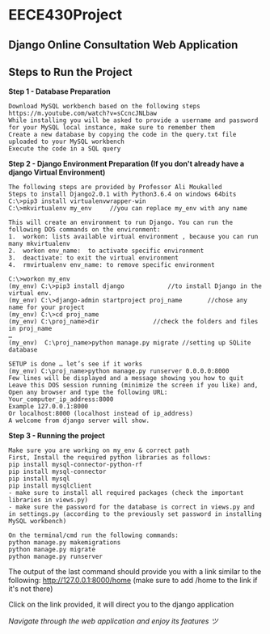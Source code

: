 # EECE430Project
## Django Online Consultation Web Application 
## Steps to Run the Project 
**Step 1 - Database Preparation**
``` 
Download MySQL workbench based on the following steps https://m.youtube.com/watch?v=sCcncJNLbaw 
While installing you will be asked to provide a username and password for your MySQL local instance, make sure to remember them 
Create a new database by copying the code in the query.txt file uploaded to your MySQL workbench 
Execute the code in a SQL query 

``` 
**Step 2 - Django Environment Preparation (If you don't already have a django Virtual Environment)** 
``` 
The following steps are provided by Professor Ali Moukalled
Steps to install Django2.0.1 with Python3.6.4 on windows 64bits
C:\>pip3 install virtualenvwrapper-win
C:\>mkvirtualenv my_env		//you can replace my_env with any name

This will create an environment to run Django. You can run the following DOS commands on the environment:
1.	workon: lists available virtual environment , because you can run many mkvirtualenv
2.	workon env_name:  to activate specific environment
3.	deactivate: to exit the virtual environment
4.	rmvirtualenv env_name: to remove specific environment

C:\>workon my_env
(my_env) C:\>pip3 install django			//to install Django in the virtual env.
(my_env) C:\>django-admin startproject proj_name       //chose any name for your project
(my_env) C:\>cd proj_name
(my_env) C:\proj_name>dir				//check the folders and files in proj_name
…
(my_env)  C:\proj_name>python manage.py migrate	//setting up SQLite database

SETUP is done … let’s see if it works
(my_env) C:\proj_name>python manage.py runserver 0.0.0.0:8000 
Few lines will be displayed and a message showing you how to quit
Leave this DOS session running (minimize the screen if you like) and,
Open any browser and type the following URL: 
Your_computer_ip_address:8000
Example 127.0.0.1:8000
Or localhost:8000 (localhost instead of ip_address)
A welcome from django server will show.

``` 
**Step 3 - Running the project** 
``` 
Make sure you are working on my_env & correct path
First, Install the required python libraries as follows: 
pip install mysql-connector-python-rf 
pip install mysql-connector 
pip install mysql 
pip install mysqlclient 
- make sure to install all required packages (check the important libraries in views.py)
- make sure the password for the database is correct in views.py and in settings.py (according to the previously set password in installing MySQL workbench) 
```  
```
On the terminal/cmd run the following commands: 
python manage.py makemigrations 
python manage.py migrate 
python manage.py runserver 
``` 
The output of the last command should provide you with a link similar to the following:  http://127.0.0.1:8000/home (make sure to add /home to the link if it's not there)

Click on the link provided, it will direct you to the django application 

*Navigate through the web application and enjoy its features ツ* 


